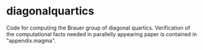 # diagonalquartics
Code for computing the Brauer group of diagonal quartics.
Verification of the computational facts needed in parallelly appearing paper is contained in "appendix.magma".
